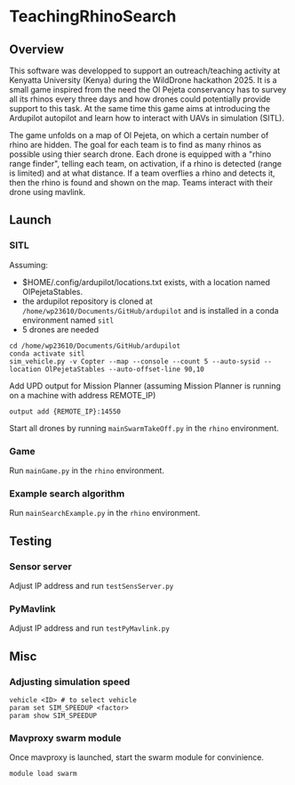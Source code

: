 # TeachingRhinoSearch

## Overview
This software was developped to support an outreach/teaching activity at Kenyatta University (Kenya) during the WildDrone hackathon 2025. It is a small game inspired from the need the Ol Pejeta conservancy has to survey all its rhinos every three days and how drones could potentially provide support to this task. At the same time this game aims at introducing the Ardupilot autopilot and learn how to interact with UAVs in simulation (SITL).

The game unfolds on a map of Ol Pejeta, on which a certain number of rhino are hidden. The goal for each team is to find as many rhinos as possible using thier search drone. Each drone is equipped with a "rhino range finder", telling each team, on activation, if a rhino is detected (range is limited) and at what distance. If a team overflies a rhino and detects it, then the rhino is found and shown on the map. Teams interact with their drone using mavlink.

## Launch
### SITL
Assuming:
- $HOME/.config/ardupilot/locations.txt exists, with a location named OlPejetaStables.
- the ardupilot repository is cloned at `/home/wp23610/Documents/GitHub/ardupilot` and is installed in a conda environment named `sitl` 
- 5 drones are needed

```
cd /home/wp23610/Documents/GitHub/ardupilot
conda activate sitl
sim_vehicle.py -v Copter --map --console --count 5 --auto-sysid --location OlPejetaStables --auto-offset-line 90,10

```
Add UPD output for Mission Planner (assuming Mission Planner is running on a machine with address REMOTE_IP)
```
output add {REMOTE_IP}:14550
```
Start all drones by running `mainSwarmTakeOff.py` in the `rhino` environment. 

### Game
Run `mainGame.py` in the `rhino` environment.

### Example search algorithm 
Run `mainSearchExample.py` in the `rhino` environment.

## Testing
### Sensor server
Adjust IP address and run `testSensServer.py`

### PyMavlink
Adjust IP address and run `testPyMavlink.py`

## Misc
### Adjusting simulation speed
```
vehicle <ID> # to select vehicle
param set SIM_SPEEDUP <factor>
param show SIM_SPEEDUP
```

### Mavproxy swarm module
Once mavproxy is launched, start the swarm module for convinience.
```
module load swarm
```

 
